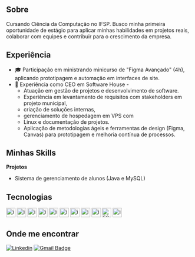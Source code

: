 ## Sobre
Cursando Ciência da Computação no IFSP. Busco minha primeira oportunidade de estágio para aplicar minhas habilidades em projetos reais, colaborar com equipes e contribuir para o crescimento da empresa.

## Experiência
- 🎓 Participação em ministrando minicurso de "Figma Avançado" (4h),  aplicando prototipagem e automação em interfaces de site. 
- 💼 Experiência como CEO em Software House -
  - Atuação em gestão de projetos e desenvolvimento de software.
  - Experiência em levantamento de requisitos com stakeholders em projeto municipal,
  - criação de soluções internas,
  - gerenciamento de hospedagem em VPS com
  - Linux e documentação de projetos.
  - Aplicação de metodologias ágeis e ferramentas de design (Figma, Canvas) 
para prototipagem e melhoria contínua de processos.

## Minhas Skills

**Projetos**
 - Sistema de gerenciamento de alunos (Java e MySQL)

## Tecnologias
<img width="25" height="25" alt="image" src="https://github.com/user-attachments/assets/b7352d6b-3e3f-4f3e-a4e9-932f0da8bdc4" />
<img width="25" height="25" alt="image" src="https://github.com/user-attachments/assets/a01a6047-990b-4f57-a4b9-1599c6fa196e" />
<img width="25" height="25" alt="image" src="https://github.com/user-attachments/assets/9b4c3371-c23b-422c-b047-1ce29cd8e43d" />
<img width="25" height="25" alt="image" src="https://github.com/user-attachments/assets/c4284206-8025-47dd-9734-911beadf5c55" />
<img width="25" height="25" alt="image" src="https://github.com/user-attachments/assets/63c81bd2-ed91-433f-8088-cf871aa96967" />
<img width="25" height="25" alt="image" src="https://github.com/user-attachments/assets/0dd4a7d5-d60f-4bc7-86b7-1e30d73c3f6b" />
<img width="25" height="25" alt="image" src="https://github.com/user-attachments/assets/a40a294f-4ccc-4d15-a4e8-e70782fee3f8" />
<img width="25" height="25" alt="image" src="https://github.com/user-attachments/assets/036ecb55-9d70-4b62-97f8-e4e965074972" />
<img width="25" height="25" alt="image" src="https://github.com/user-attachments/assets/6e90b9bc-22d6-49d1-b6a0-cae38cc67a95" />
<img width="25" height="25" alt="5968282" src="https://github.com/user-attachments/assets/518fa37f-85c5-45ce-80c1-74b52d509a6e" />
<img width="25" height="25" alt="image" src="https://github.com/user-attachments/assets/f4d231e0-6715-4cbb-bec2-6c3750a53f0a" />



## Onde me encontrar

[![Linkedin](https://img.shields.io/badge/-Genilson_Junior-blue?style=flat-square&logo=Linkedin&logoColor=white&link=LINK-DO-SEU-LINKEDIN)](LINK-DO-SEU-LINKEDIN)
[![Gmail Badge](https://img.shields.io/badge/-Contato-006bed?style=flat-square&logo=Gmail&logoColor=white&link=mailto:srgejunior@gmail.com)](mailto:srgejunior@gmail.com)
